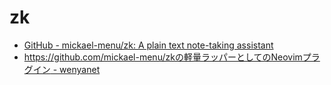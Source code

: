# zk
- [GitHub - mickael-menu/zk: A plain text note-taking assistant](https://github.com/mickael-menu/zk)
- [https://github.com/mickael-menu/zkの軽量ラッパーとしてのNeovimプラグイン - wenyanet](https://www.wenyanet.com/opensource/ja/6117f9246b7464440144ffcb.html)
